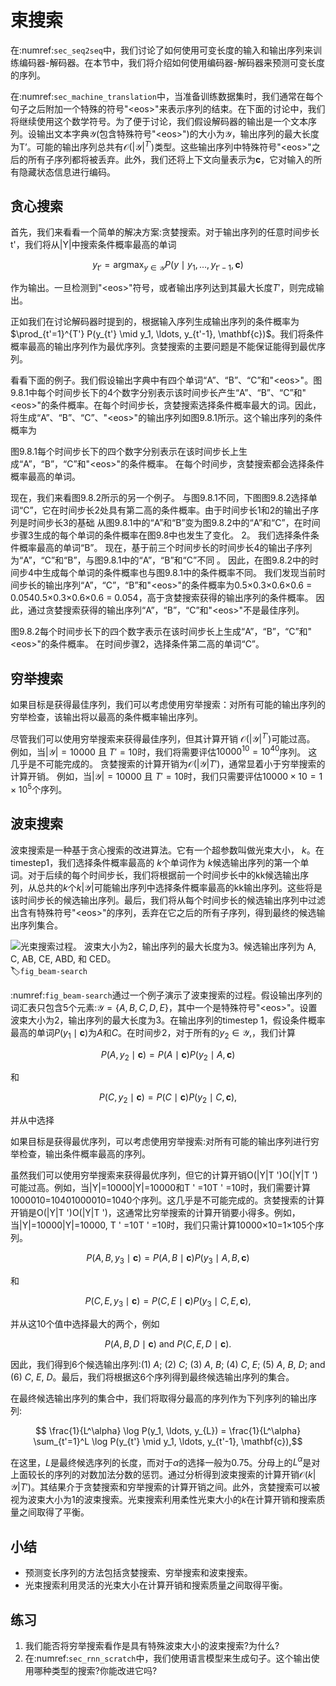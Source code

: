

<!--
 * @version:
 * @Author:  StevenJokess https://github.com/StevenJokess
 * @Date: 2020-07-29 21:50:57
 * @LastEditors:  StevenJokess https://github.com/StevenJokess
 * @LastEditTime: 2020-10-06 23:33:22
 * @Description:MT, improve
 * @TODO::
 * @Reference:http://preview.d2l.ai/d2l-en/master/chapter_recurrent-modern/beam-search.html
 * https://github.com/d2l-ai/d2l-en/edit/master/chapter_recurrent-modern/beam-search.md
-->

# 束搜索

在:numref:`sec_seq2seq`中，我们讨论了如何使用可变长度的输入和输出序列来训练编码器-解码器。在本节中，我们将介绍如何使用编码器-解码器来预测可变长度的序列。

在:numref:`sec_machine_translation`中，当准备训练数据集时，我们通常在每个句子之后附加一个特殊的符号"&lt;eos&gt;"来表示序列的结束。在下面的讨论中，我们将继续使用这个数学符号。为了便于讨论，我们假设解码器的输出是一个文本序列。设输出文本字典$\mathcal{Y}$(包含特殊符号"&lt;eos&gt;")的大小为$\mathcal{Y}$，输出序列的最大长度为T’。可能的输出序列总共有$\mathcal{O}(\left|\mathcal{Y}\right|^{T'})$类型。这些输出序列中特殊符号"&lt;eos&gt;"之后的所有子序列都将被丢弃。此外，我们还将上下文向量表示为$\mathbf{c}$，它对输入的所有隐藏状态信息进行编码。

## 贪心搜索

首先，我们来看看一个简单的解决方案:贪婪搜索。对于输出序列的任意时间步长t'，我们将从|Y|中搜索条件概率最高的单词

$$y_{t'} = \operatorname*{argmax}_{y \in \mathcal{Y}} P(y \mid y_1, \ldots, y_{t'-1}, \mathbf{c})$$

作为输出。一旦检测到"&lt;eos&gt;"符号，或者输出序列达到其最大长度$T'$，则完成输出。

正如我们在讨论解码器时提到的，根据输入序列生成输出序列的条件概率为 $\prod_{t'=1}^{T'} P(y_{t'} \mid y_1, \ldots, y_{t'-1}, \mathbf{c})$。我们将条件概率最高的输出序列作为最优序列。贪婪搜索的主要问题是不能保证能得到最优序列。

看看下面的例子。我们假设输出字典中有四个单词“A”、“B”、“C”和"&lt;eos&gt;"。图9.8.1中每个时间步长下的4个数字分别表示该时间步长产生“A”、“B”、“C”和"&lt;eos&gt;"的条件概率。在每个时间步长，贪婪搜索选择条件概率最大的词。因此，将生成“A”、“B”、“C”、"&lt;eos&gt;"的输出序列如图9.8.1所示。这个输出序列的条件概率为

图9.8.1每个时间步长下的四个数字分别表示在该时间步长上生成“A”，“B”，“C”和"&lt;eos&gt;"的条件概率。 在每个时间步，贪婪搜索都会选择条件概率最高的单词。

现在，我们来看图9.8.2所示的另一个例子。 与图9.8.1不同，下图图9.8.2选择单词“C”，它在时间步长2处具有第二高的条件概率。由于时间步长1和2的输出子序列是时间步长3的基础 从图9.8.1中的“A”和“B”变为图9.8.2中的“A”和“C”，在时间步骤3生成的每个单词的条件概率在图9.8中也发生了变化。 2。 我们选择条件条件概率最高的单词“B”。 现在，基于前三个时间步长的时间步长4的输出子序列为“A”，“C”和“B”，与图9.8.1中的“A”，“B”和“C”不同 。 因此，在图9.8.2中的时间步4中生成每个单词的条件概率也与图9.8.1中的条件概率不同。 我们发现当前时间步长的输出序列“A”，“C”，“B”和"&lt;eos&gt;"的条件概率为0.5×0.3×0.6×0.6 = 0.0540.5×0.3×0.6×0.6 = 0.054，高于贪婪搜索获得的输出序列的条件概率。 因此，通过贪婪搜索获得的输出序列“A”，“B”，“C”和"&lt;eos&gt;"不是最佳序列。

图9.8.2每个时间步长下的四个数字表示在该时间步长上生成“A”，“B”，“C”和"&lt;eos&gt;"的条件概率。 在时间步骤2，选择条件第二高的单词“C”。

## 穷举搜索

如果目标是获得最佳序列，我们可以考虑使用穷举搜索：对所有可能的输出序列的穷举检查，该输出将以最高的条件概率输出序列。

尽管我们可以使用穷举搜索来获得最佳序列，但其计算开销 $\mathcal{O}(\left|\mathcal{Y}\right|^{T'})$可能过高。 例如，当$|\mathcal{Y}|=10000$ 且 $T'=10$时，我们将需要评估$10000^{10} = 10^{40}$序列。 这几乎是不可能完成的。 贪婪搜索的计算开销为$\mathcal{O}(\left|\mathcal{Y}\right|T')$，通常显着小于穷举搜索的计算开销。 例如，当$|\mathcal{Y}|=10000$ 且 $T'=10$时，我们只需要评估$10000\times10=1\times10^5$个序列。

## 波束搜索

波束搜索是一种基于贪心搜索的改进算法。它有一个超参数叫做光束大小， $k$。在timestep1，我们选择条件概率最高的 $k$个单词作为 $k$候选输出序列的第一个单词。对于后续的每个时间步长，我们将根据前一个时间步长中的kk候选输出序列，从总共的$k$个$k\left|\mathcal{Y}\right|$可能输出序列中选择条件概率最高的kk输出序列。这些将是该时间步长的候选输出序列。最后，我们将从每个时间步长的候选输出序列中过滤出含有特殊符号"&lt;eos&gt;"的序列，丢弃在它之后的所有子序列，得到最终的候选输出序列集合。

![光束搜索过程。 波束大小为2，输出序列的最大长度为3。候选输出序列为 $A$, $C$, $AB$, $CE$, $ABD$, 和 $CED$。 ](../img/beam-search.svg)
:label:`fig_beam-search`

:numref:`fig_beam-search`通过一个例子演示了波束搜索的过程。假设输出序列的词汇表只包含5个元素:$\mathcal{Y} = \{A, B, C, D, E\}$，其中一个是特殊符号"&lt;eos&gt;"。设置波束大小为2，输出序列的最大长度为3。在输出序列的timestep 1，假设条件概率最高的单词$P(y_1 \mid \mathbf{c})$为$A$和$C$。在时间步2，对于所有的$y_2 \in \mathcal{Y},$，我们计算

$$P(A, y_2 \mid \mathbf{c}) = P(A \mid \mathbf{c})P(y_2 \mid A, \mathbf{c})$$

和

$$P(C, y_2 \mid \mathbf{c}) = P(C \mid \mathbf{c})P(y_2 \mid C, \mathbf{c}),$$

并从中选择

如果目标是获得最优序列，可以考虑使用穷举搜索:对所有可能的输出序列进行穷举检查，输出条件概率最高的序列。

虽然我们可以使用穷举搜索来获得最优序列，但它的计算开销O(|Y|T ')O(|Y|T ')可能过高。例如，当|Y|=10000|Y|=10000和T ' =10T ' =10时，我们需要计算1000010=10401000010=1040个序列。这几乎是不可能完成的。贪婪搜索的计算开销是O(|Y|T ')O(|Y|T ')，这通常比穷举搜索的计算开销要小得多。例如，当|Y|=10000|Y|=10000, T ' =10T ' =10时，我们只需计算10000×10=1×105个序列。

$$P(A, B, y_3 \mid \mathbf{c}) = P(A, B \mid \mathbf{c})P(y_3 \mid A, B, \mathbf{c})$$

和

$$P(C, E, y_3 \mid \mathbf{c}) = P(C, E \mid \mathbf{c})P(y_3 \mid C, E, \mathbf{c}),$$

并从这10个值中选择最大的两个，例如

$$P(A, B, D \mid \mathbf{c}) \text{  and  } P(C, E, D \mid  \mathbf{c}).$$

因此，我们得到6个候选输出序列:(1) $A$; (2) $C$; (3) $A$, $B$; (4) $C$, $E$; (5) $A$, $B$, $D$; and (6) $C$, $E$, $D$。最后，我们将根据这6个序列得到最终候选输出序列的集合。

在最终候选输出序列的集合中，我们将取得分最高的序列作为下列序列的输出序列:

$$ \frac{1}{L^\alpha} \log P(y_1, \ldots, y_{L}) = \frac{1}{L^\alpha} \sum_{t'=1}^L \log P(y_{t'} \mid y_1, \ldots, y_{t'-1}, \mathbf{c}),$$

在这里，$L$是最终候选序列的长度，而对于$\alpha$的选择一般为0.75。分母上的$L^\alpha$是对上面较长的序列的对数加法分数的惩罚。通过分析得到波束搜索的计算开销$\mathcal{O}(k\left|\mathcal{Y}\right|T')$。其结果介于贪婪搜索和穷举搜索的计算开销之间。此外，贪婪搜索可以被视为波束大小为1的波束搜索。光束搜索利用柔性光束大小的$k$在计算开销和搜索质量之间取得了平衡。

## 小结

* 预测变长序列的方法包括贪婪搜索、穷举搜索和波束搜索。
* 光束搜索利用灵活的光束大小在计算开销和搜索质量之间取得平衡。

## 练习

1. 我们能否将穷举搜索看作是具有特殊波束大小的波束搜索?为什么?
1. 在:numref:`sec_rnn_scratch`中，我们使用语言模型来生成句子。这个输出使用哪种类型的搜索?你能改进它吗?
